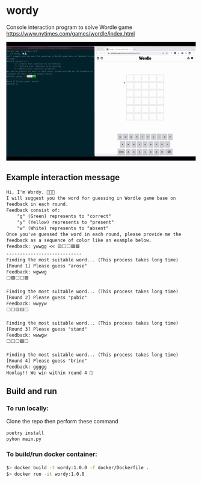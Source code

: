 # wordy
Console interaction program to solve Wordle game https://www.nytimes.com/games/wordle/index.html

![wordy_wordle](public/wordy_wordle.gif)

## Example interaction message
```
Hi, I'm Wordy. 🤖🙏🏻
I will suggest you the word for guessing in Wordle game base on feedback in each round.
Feedback consist of:
	"g" (Green) represents to "correct"
	"y" (Yellow) represents to "present"
	"w" (White) represents to "absent"
Once you've guessed the word in each round, please provide me the feedback as a sequence of color like an example below.
feedback: ywwgg << 🟨⬜⬜🟩🟩
----------------------------
Finding the most suitable word... (This process takes long time)
[Round 1] Please guess "arose"
Feedback: wgwwg
⬜🟩⬜⬜🟩

Finding the most suitable word... (This process takes long time)
[Round 2] Please guess "pubic"
Feedback: wwyyw
⬜⬜🟨🟨⬜

Finding the most suitable word... (This process takes long time)
[Round 3] Please guess "stand"
Feedback: wwwgw
⬜⬜⬜🟩⬜

Finding the most suitable word... (This process takes long time)
[Round 4] Please guess "brine"
Feedback: ggggg
Hoolay!! We win within round 4 🎉
```

## Build and run

### To run locally:

Clone the repo then perform these command
```
poetry install
pyhon main.py
```

### To build/run docker container:
```bash
$> docker build -t wordy:1.0.0 -f docker/Dockerfile .
$> docker run -it wordy:1.0.0
```
